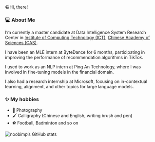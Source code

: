 😀Hi, there!

### 💻 About Me

I’m currently a master candidate at Data Intelligence System Research Center in [Institute of Computing Technology (ICT)](http://www.ict.ac.cn/), [Chinese Academy of Sciences (CAS)](http://www.cas.ac.cn/).

I have been an MLE intern at ByteDance for 6 months, participating in improving the performance of recommendation algorithms in TikTok.

I used to work as an NLP intern at Ping An Technology, where I was involved in fine-tuning models in the financial domain.

I also had a research internship at Microsoft, focusing on in-contextual learning, alignment, and other topics for large language models.

### ✨ My hobbies
- 📸 Photography
- 🖌️ Calligraphy (Chinese and English, writing brush and pen)
- ⚽ Football, Badminton and so on


![noobimp‘s GitHub stats](https://github-readme-stats.vercel.app/api?username=noobimp&show_icons=true&theme=radical&count_private=true)
